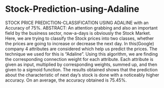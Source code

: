 # Stock-Prediction-using-Adaline
STOCK PRICE PREDICTION-CLASSIFICATION USING ADALINE  with an Accuracy of 75%.
ABSTRACT:
An attention grabbing and also an important field by the business sector, now-a-days is obviously the Stock Market.
Here, we are trying to classify the Stock prices into two classes, whether the prices are going to increase or decrease the next day. 
In this(Google) company 4 attributes are considered which help us predict the prices. 
The technique we used for this is “Adaline”. Using this algorithm, we are finding the corresponding connection weight for each attribute. 
Each attribute is given as input, multiplied by corresponding weights, summed up, and then given to a sigmoid function. 
The results obtained shows that the prediction about the characteristic of next day’s stock is done with a noticeably higher accuracy. 
On an average, the accuracy obtained is 75.45%.

